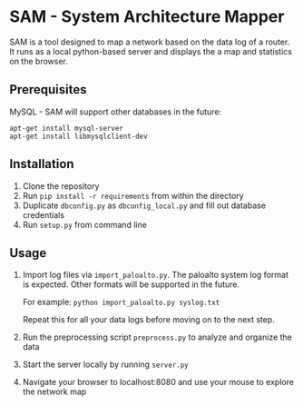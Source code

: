 # SAM - System Architecture Mapper

SAM is a tool designed to map a network based on the data log of a router.
It runs as a local python-based server and displays the a map and statistics on the browser.

## Prerequisites

MySQL - SAM will support other databases in the future:

    apt-get install mysql-server
    apt-get install libmysqlclient-dev


## Installation

1. Clone the repository
2. Run `pip install -r requirements` from within the directory
3. Duplicate `dbconfig.py` as `dbconfig_local.py` and fill out database credentials
3. Run `setup.py` from command line

## Usage

1. Import log files via `import_paloalto.py`. The paloalto system log format is expected.  Other formats will be supported in the future.

   For example: `python import_paloalto.py syslog.txt`

   Repeat this for all your data logs before moving on to the next step.

2. Run the preprocessing script `preprocess.py` to analyze and organize the data
3. Start the server locally by running `server.py`
4. Navigate your browser to localhost:8080 and use your mouse to explore the network map
